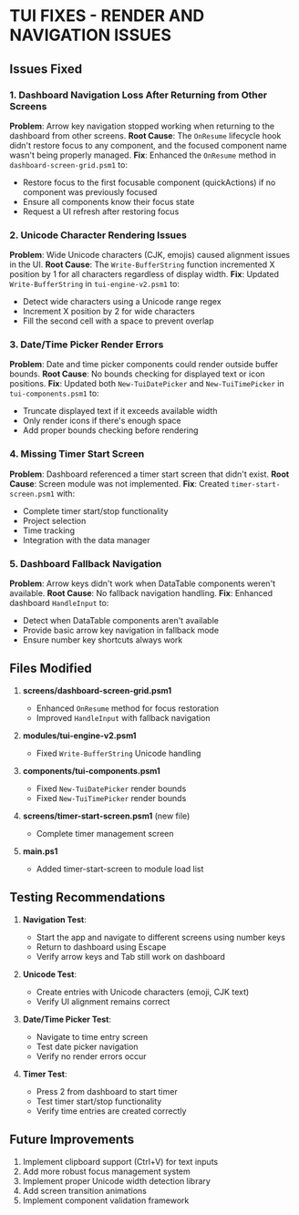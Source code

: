 # TUI FIXES - RENDER AND NAVIGATION ISSUES

## Issues Fixed

### 1. Dashboard Navigation Loss After Returning from Other Screens
**Problem**: Arrow key navigation stopped working when returning to the dashboard from other screens.
**Root Cause**: The `OnResume` lifecycle hook didn't restore focus to any component, and the focused component name wasn't being properly managed.
**Fix**: Enhanced the `OnResume` method in `dashboard-screen-grid.psm1` to:
- Restore focus to the first focusable component (quickActions) if no component was previously focused
- Ensure all components know their focus state
- Request a UI refresh after restoring focus

### 2. Unicode Character Rendering Issues
**Problem**: Wide Unicode characters (CJK, emojis) caused alignment issues in the UI.
**Root Cause**: The `Write-BufferString` function incremented X position by 1 for all characters regardless of display width.
**Fix**: Updated `Write-BufferString` in `tui-engine-v2.psm1` to:
- Detect wide characters using a Unicode range regex
- Increment X position by 2 for wide characters
- Fill the second cell with a space to prevent overlap

### 3. Date/Time Picker Render Errors
**Problem**: Date and time picker components could render outside buffer bounds.
**Root Cause**: No bounds checking for displayed text or icon positions.
**Fix**: Updated both `New-TuiDatePicker` and `New-TuiTimePicker` in `tui-components.psm1` to:
- Truncate displayed text if it exceeds available width
- Only render icons if there's enough space
- Add proper bounds checking before rendering

### 4. Missing Timer Start Screen
**Problem**: Dashboard referenced a timer start screen that didn't exist.
**Root Cause**: Screen module was not implemented.
**Fix**: Created `timer-start-screen.psm1` with:
- Complete timer start/stop functionality
- Project selection
- Time tracking
- Integration with the data manager

### 5. Dashboard Fallback Navigation
**Problem**: Arrow keys didn't work when DataTable components weren't available.
**Root Cause**: No fallback navigation handling.
**Fix**: Enhanced dashboard `HandleInput` to:
- Detect when DataTable components aren't available
- Provide basic arrow key navigation in fallback mode
- Ensure number key shortcuts always work

## Files Modified

1. **screens/dashboard-screen-grid.psm1**
   - Enhanced `OnResume` method for focus restoration
   - Improved `HandleInput` with fallback navigation

2. **modules/tui-engine-v2.psm1**
   - Fixed `Write-BufferString` Unicode handling

3. **components/tui-components.psm1**
   - Fixed `New-TuiDatePicker` render bounds
   - Fixed `New-TuiTimePicker` render bounds

4. **screens/timer-start-screen.psm1** (new file)
   - Complete timer management screen

5. **main.ps1**
   - Added timer-start-screen to module load list

## Testing Recommendations

1. **Navigation Test**:
   - Start the app and navigate to different screens using number keys
   - Return to dashboard using Escape
   - Verify arrow keys and Tab still work on dashboard

2. **Unicode Test**:
   - Create entries with Unicode characters (emoji, CJK text)
   - Verify UI alignment remains correct

3. **Date/Time Picker Test**:
   - Navigate to time entry screen
   - Test date picker navigation
   - Verify no render errors occur

4. **Timer Test**:
   - Press 2 from dashboard to start timer
   - Test timer start/stop functionality
   - Verify time entries are created correctly

## Future Improvements

1. Implement clipboard support (Ctrl+V) for text inputs
2. Add more robust focus management system
3. Implement proper Unicode width detection library
4. Add screen transition animations
5. Implement component validation framework
